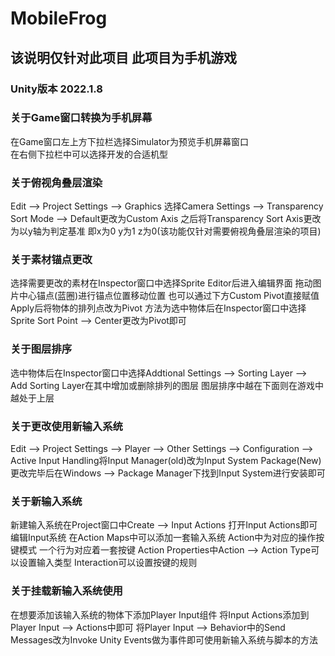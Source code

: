 # MobileFrog
## 该说明仅针对此项目 此项目为手机游戏
### Unity版本 2022.1.8  

### 关于Game窗口转换为手机屏幕
在Game窗口左上方下拉栏选择Simulator为预览手机屏幕窗口  
在右侧下拉栏中可以选择开发的合适机型  

### 关于俯视角叠层渲染  
Edit --> Project Settings --> Graphics 选择Camera Settings --> Transparency Sort Mode --> Default更改为Custom Axis 之后将Transparency Sort Axis更改为以y轴为判定基准 即x为0 y为1 z为0(该功能仅针对需要俯视角叠层渲染的项目)

### 关于素材锚点更改
选择需要更改的素材在Inspector窗口中选择Sprite Editor后进入编辑界面 拖动图片中心锚点(蓝圈)进行锚点位置移动位置 也可以通过下方Custom Pivot直接赋值 Apply后将物体的排列点改为Pivot 方法为选中物体后在Inspector窗口中选择Sprite Sort Point --> Center更改为Pivot即可

### 关于图层排序  
选中物体后在Inspector窗口中选择Addtional Settings --> Sorting Layer --> Add Sorting Layer在其中增加或删除排列的图层 图层排序中越在下面则在游戏中越处于上层


### 关于更改使用新输入系统
Edit --> Project Settings --> Player --> Other Settings --> Configuration --> Active Input Handling将Input Manager(old)改为Input System Package(New) 更改完毕后在Windows --> Package Manager下找到Input System进行安装即可


### 关于新输入系统
新建输入系统在Project窗口中Create --> Input Actions 打开Input Actions即可编辑Input系统 在Action Maps中可以添加一套输入系统 Action中为对应的操作按键模式 一个行为对应着一套按键 Action Properties中Action --> Action Type可以设置输入类型 Interaction可以设置按键的规则

### 关于挂载新输入系统使用
在想要添加该输入系统的物体下添加Player Input组件 将Input Actions添加到Player Input --> Actions中即可 将Player Input --> Behavior中的Send Messages改为Invoke Unity Events做为事件即可使用新输入系统与脚本的方法

